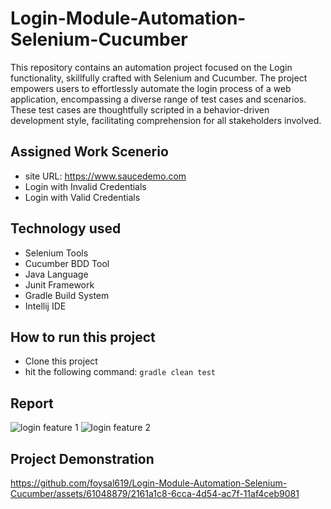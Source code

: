 # Login-Module-Automation-Selenium-Cucumber
This repository contains an automation project focused on the Login functionality, skillfully crafted with Selenium and Cucumber. The project empowers users to effortlessly automate the login process of a web application, encompassing a diverse range of test cases and scenarios. These test cases are thoughtfully scripted in a behavior-driven development style, facilitating comprehension for all stakeholders involved.

## Assigned Work Scenerio
- site URL: https://www.saucedemo.com
- Login with Invalid Credentials 
- Login with Valid Credentials

## Technology used

- Selenium Tools
- Cucumber BDD Tool
- Java Language
- Junit Framework
- Gradle Build System
- Intellij IDE

## How to run this project

- Clone this project
- hit the following command: ```gradle clean test```

## Report
![login feature 1](https://github.com/foysal619/Login-Module-Automation-Selenium-Cucumber/assets/61048879/78ba2262-c3b3-42be-84fa-33835a447f9b)
![login feature 2](https://github.com/foysal619/Login-Module-Automation-Selenium-Cucumber/assets/61048879/efbf9678-6beb-4493-824f-9d858731010c)

## Project Demonstration
https://github.com/foysal619/Login-Module-Automation-Selenium-Cucumber/assets/61048879/2161a1c8-6cca-4d54-ac7f-11af4ceb9081


